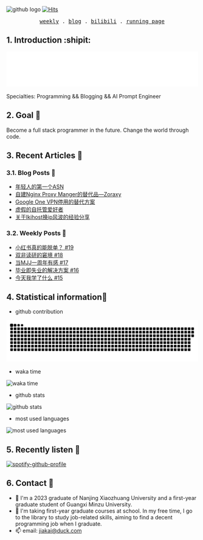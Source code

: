 ![github logo](https://img.shields.io/badge/github-real--jiakai-lightgrey?logo=github)
[![Hits](https://hits.seeyoufarm.com/api/count/incr/badge.svg?url=https%3A%2F%2Fgithub.com%2Freal-jiakai&count_bg=%2379C83D&title_bg=%23555555&icon=next-dot-js.svg&icon_color=%23E7E7E7&title=hits&edge_flat=false)](https://hits.seeyoufarm.com)

<p align="center">
  <samp>
    <a href="https://gujiakai.top">weekly</a> .
    <a href="https://blog.gujiakai.top">blog</a> .
    <a href="https://space.bilibili.com/488592525">bilibili</a> .
    <a href="https://run.gujiakai.top">running page</a>
  </samp>
</p>

## 1. Introduction :shipit:

![hello i am jaya](https://raw.githubusercontent.com/real-jiakai/real-jiakai/main/assets/hello-im-jaya.svg)

Specialties: Programming && Blogging && AI Prompt Engineer

## 2. Goal 🚩

Become a full stack programmer in the future.
Change the world through code.

## 3. Recent Articles 📝

### 3.1. Blog Posts 📄

<!-- BLOG-POST-LIST:START -->
- [年轻人的第一个ASN](https://blog.gujiakai.top/2024/06/the-first-asn-of-young-people.html)
- [自建Nginx Proxy Manger的替代品—Zoraxy](https://blog.gujiakai.top/2024/05/selfhost-zoraxy-an-alternative-to-nginx-proxy-manager.html)
- [Google One VPN停用的替代方案](https://blog.gujiakai.top/2024/04/alternatives-to-google-one-vpn-shutdown.html)
- [虚假的自托管爱好者](https://blog.gujiakai.top/2024/04/fake-selfhost-lover.html)
- [关于Ikihost换ip风波的经验分享](https://blog.gujiakai.top/2024/03/experience-sharing-on-ikihost-ip-change-ordeal.html)
<!-- BLOG-POST-LIST:END -->

### 3.2. Weekly Posts 📄

<!-- WEEKLY-POST-LIST:START -->
- [小红书真的能脱单？ #19](https://gujiakai.top/2024/06/weekly-issue-19)
- [双非读研的窘境 #18](https://gujiakai.top/2024/05/weekly-issue-18)
- [当MJJ一周年有感 #17](https://gujiakai.top/2024/03/weekly-issue-17)
- [毕业即失业的解决方案 #16](https://gujiakai.top/2023/07/weekly-issue-16)
- [今天我学了什么 #15](https://gujiakai.top/2023/02/weekly-issue-15)
<!-- WEEKLY-POST-LIST:END -->

## 4. Statistical information📜

- github contribution

![github contribution](https://raw.githubusercontent.com/real-jiakai/real-jiakai/output/github-contribution-grid-snake.svg)

- waka time

![waka time](https://wakatime.com/share/@Jaya/b277c128-2898-4b50-a06b-80e5e93e642d.svg)

- github stats

![github stats](https://github-readme-stats.vercel.app/api?username=real-jiakai&count_private=true&show_icons=true&theme=radical)

- most used languages

![most used languages](https://github-readme-stats.vercel.app/api/top-langs/?username=real-jiakai&theme=radical)

## 5. Recently listen 🎵

[![spotify-github-profile](https://spotify-github-profile.kittinanx.com/api/view?uid=31xulne5z45q3wqlwgogsrxcsgg4&cover_image=true&theme=default&show_offline=false&background_color=121212&interchange=false)](https://github.com/kittinan/spotify-github-profile)

## 6. Contact 📧

- 🔭 I'm a 2023 graduate of Nanjing Xiaozhuang University and a first-year graduate student of Guangxi Minzu University.
- 🌱 I'm taking first-year graduate courses at school. In my free time, I go to the library to study job-related skills, aiming to find a decent programming job when I graduate.
- 📫 email: jiakai@duck.com

